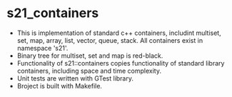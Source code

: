 # s21_containers
* This is implementation of standard c++ containers, includint multiset, set, map, array, list, vector, queue, stack. All containers exist in namespace 's21'.
* Binary tree for multiset, set and map is red-black.
* Functionality of s21::containers copies functionality of standard library containers, including space and time complexity.
* Unit tests are written with GTest library.
* Broject is built with Makefile.
